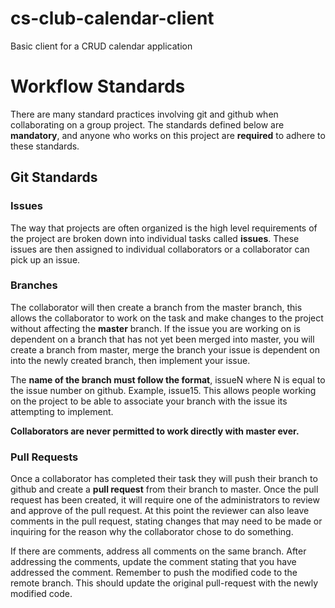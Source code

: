 # cs-club-calendar-client
Basic client for a CRUD calendar application

# Workflow Standards
There are many standard practices involving git and github when collaborating on a group project.  The standards defined below are **mandatory**, and anyone who works on this project are **required** to adhere to these standards.

## Git Standards
### Issues
The way that projects are often organized is the high level requirements of the project are broken down into individual tasks called **issues**.  These issues are then assigned to individual collaborators or a collaborator can pick up an issue.

### Branches
The collaborator will then create a branch from the master branch, this allows the collaborator to work on the task and make changes to the project without affecting the **master** branch.  If the issue you are working on is dependent on a branch that has not yet been merged into master, you will create a branch from master, merge the branch your issue is dependent on into the newly created branch, then implement your issue.  

The **name of the branch must follow the format**, issueN where N is equal to the issue number on github. Example, issue15.  This allows people working on the project to be able to associate your branch with the issue its attempting to implement.

**Collaborators are never permitted to work directly with master ever.**

### Pull Requests
Once a collaborator has completed their task they will push their branch to github and create a **pull request** from their branch to master.  Once the pull request has been created, it will require one of the administrators to review and approve of the pull request.  At this point the reviewer can also leave comments in the pull request, stating changes that may need to be made or inquiring for the reason why the collaborator chose to do something.

If there are comments, address all comments on the same branch. After addressing the comments, update the comment stating that you have addressed the comment. Remember to push the modified code to the remote branch. This should update the original pull-request with the newly modified code.

